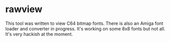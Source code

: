 # rawview

This tool was written to view C64 bitmap fonts. There is also an Amiga font loader and converter in progress. It's working on some 8x8 fonts but not all. It's very hackish at the moment.
